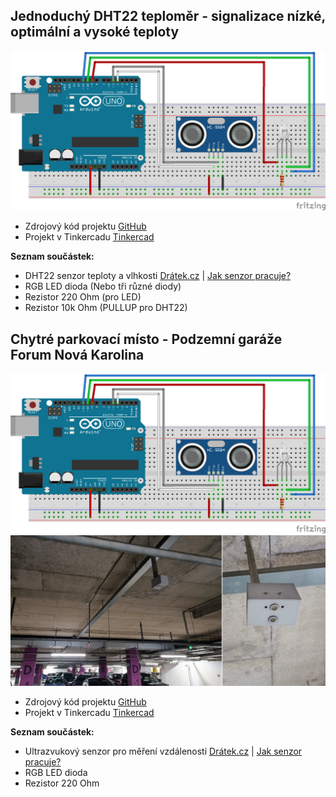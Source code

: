 
## Jednoduchý DHT22 teploměr - signalizace nízké, optimální a vysoké teploty

![This is an image](https://github.com/davidvasicek/PJ_PRA/blob/main/img/Chytre_parkovaci_misto_podzemni_garaze_Forum_Nova_Karolina_zapojeni.png)

- Zdrojový kód projektu [GitHub]()
- Projekt v Tinkercadu [Tinkercad]()

**Seznam součástek:**

- DHT22 senzor teploty a vlhkosti [Drátek.cz](https://dratek.cz/arduino/1188-dht22-teplomer-a-vlhkomer-digitalni.html) | [Jak senzor pracuje?](https://lastminuteengineers.com/dht11-dht22-arduino-tutorial/)
- RGB LED dioda (Nebo tři různé diody)
- Rezistor 220 Ohm (pro LED)
- Rezistor 10k Ohm (PULLUP pro DHT22)

## Chytré parkovací místo - Podzemní garáže Forum Nová Karolina

![This is an image](https://github.com/davidvasicek/PJ_PRA/blob/main/img/Chytre_parkovaci_misto_podzemni_garaze_Forum_Nova_Karolina_zapojeni.png)
![This is an image](https://github.com/davidvasicek/PJ_PRA/blob/main/img/Chytre_parkovaci_misto_podzemni_garaze_Forum_Nova_Karolina_foto.jpg)

- Zdrojový kód projektu [GitHub](https://github.com/davidvasicek/PJ_PRA/blob/main/source_codes/Chytre_parkovaci_misto_podzemni_garaze_Forum_Nova_Karolina.ino)
- Projekt v Tinkercadu [Tinkercad](https://www.tinkercad.com/things/1zeZcPIeQJQ-fantastic-robo-bojo)

**Seznam součástek:**

- Ultrazvukový senzor pro měření vzdálenosti [Drátek.cz](https://dratek.cz/arduino/846-eses-ultrazvukovy-meric-vzdalenosti-hc-04-pro-jednodeskove-pocitace.html) | [Jak senzor pracuje?](https://lastminuteengineers.com/arduino-sr04-ultrasonic-sensor-tutorial/)
- RGB LED dioda
- Rezistor 220 Ohm
